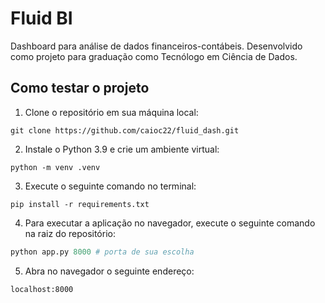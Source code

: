 # Fluid BI
Dashboard para análise de dados financeiros-contábeis. Desenvolvido como projeto para graduação como Tecnólogo em Ciência de Dados.
## Como testar o projeto
1. Clone o repositório em sua máquina local:
```
git clone https://github.com/caioc22/fluid_dash.git
```
2. Instale o Python 3.9 e crie um ambiente virtual:
```
python -m venv .venv
```  
3. Execute o seguinte comando no terminal:
```
pip install -r requirements.txt
```
4. Para executar a aplicação no navegador, execute o seguinte comando na raiz do repositório:
``` python
python app.py 8000 # porta de sua escolha
```
5. Abra no navegador o seguinte endereço:
```
localhost:8000
```
